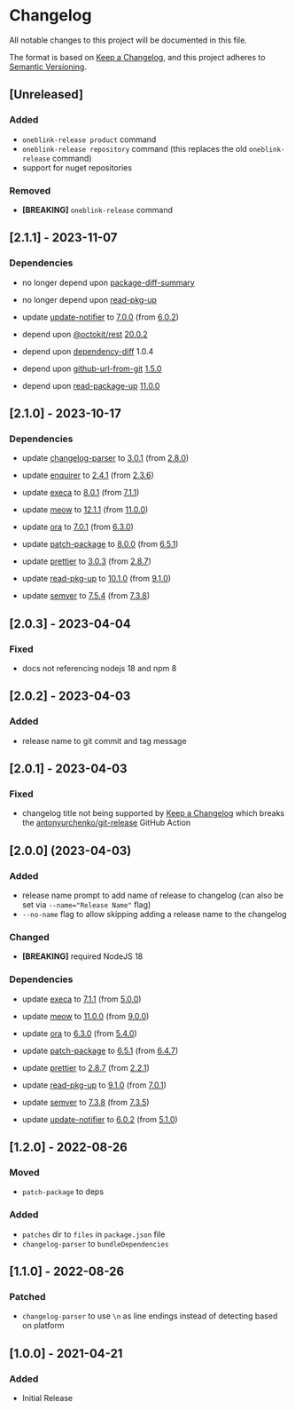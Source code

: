 # Changelog

All notable changes to this project will be documented in this file.

The format is based on [Keep a Changelog](https://keepachangelog.com/en/1.0.0/),
and this project adheres to [Semantic Versioning](https://semver.org/spec/v2.0.0.html).

## [Unreleased]

### Added

- `oneblink-release product` command
- `oneblink-release repository` command (this replaces the old `oneblink-release` command)
- support for nuget repositories

### Removed

- **[BREAKING]** `oneblink-release` command

## [2.1.1] - 2023-11-07

### Dependencies

- no longer depend upon [package-diff-summary](https://www.npmjs.com/package/package-diff-summary)

- no longer depend upon [read-pkg-up](https://www.npmjs.com/package/read-pkg-up)

- update [update-notifier](https://www.npmjs.com/package/update-notifier) to [7.0.0](https://github.com/yeoman/update-notifier/releases/tag/v7.0.0) (from [6.0.2](https://github.com/yeoman/update-notifier/releases/tag/v6.0.2))

- depend upon [@octokit/rest](https://www.npmjs.com/package/@octokit/rest) [20.0.2](https://github.com/octokit/rest.js/releases/tag/v20.0.2)

- depend upon [dependency-diff](https://www.npmjs.com/package/dependency-diff) 1.0.4

- depend upon [github-url-from-git](https://www.npmjs.com/package/github-url-from-git) [1.5.0](https://github.com/visionmedia/node-github-url-from-git/blob/master/CHANGELOG.md)

- depend upon [read-package-up](https://www.npmjs.com/package/read-package-up) [11.0.0](https://github.com/sindresorhus/read-package-up/releases/tag/v11.0.0)

## [2.1.0] - 2023-10-17

### Dependencies

- update [changelog-parser](https://www.npmjs.com/package/changelog-parser) to [3.0.1](https://github.com/ungoldman/changelog-parser/releases/tag/v3.0.1) (from [2.8.0](https://github.com/ungoldman/changelog-parser/releases/tag/v2.8.0))

- update [enquirer](https://www.npmjs.com/package/enquirer) to [2.4.1](https://github.com/enquirer/enquirer/blob/master/CHANGELOG.md) (from [2.3.6](https://github.com/enquirer/enquirer/blob/master/CHANGELOG.md))

- update [execa](https://www.npmjs.com/package/execa) to [8.0.1](https://github.com/sindresorhus/execa/releases/tag/v8.0.1) (from [7.1.1](https://github.com/sindresorhus/execa/releases/tag/v7.1.1))

- update [meow](https://www.npmjs.com/package/meow) to [12.1.1](https://github.com/sindresorhus/meow/releases/tag/v12.1.1) (from [11.0.0](https://github.com/sindresorhus/meow/releases/tag/v11.0.0))

- update [ora](https://www.npmjs.com/package/ora) to [7.0.1](https://github.com/sindresorhus/ora/releases/tag/v7.0.1) (from [6.3.0](https://github.com/sindresorhus/ora/releases/tag/v6.3.0))

- update [patch-package](https://www.npmjs.com/package/patch-package) to [8.0.0](https://github.com/ds300/patch-package/releases/tag/v8.0.0) (from [6.5.1](https://github.com/ds300/patch-package/releases/tag/v6.5.1))

- update [prettier](https://www.npmjs.com/package/prettier) to [3.0.3](https://github.com/prettier/prettier/releases/tag/3.0.3) (from [2.8.7](https://github.com/prettier/prettier/releases/tag/2.8.7))

- update [read-pkg-up](https://www.npmjs.com/package/read-pkg-up) to [10.1.0](https://github.com/sindresorhus/read-pkg-up/releases/tag/v10.1.0) (from [9.1.0](https://github.com/sindresorhus/read-pkg-up/releases/tag/v9.1.0))

- update [semver](https://www.npmjs.com/package/semver) to [7.5.4](https://github.com/npm/node-semver/releases/tag/v7.5.4) (from [7.3.8](https://github.com/npm/node-semver/releases/tag/v7.3.8))

## [2.0.3] - 2023-04-04

### Fixed

- docs not referencing nodejs 18 and npm 8

## [2.0.2] - 2023-04-03

### Added

- release name to git commit and tag message

## [2.0.1] - 2023-04-03

### Fixed

- changelog title not being supported by [Keep a Changelog](https://keepachangelog.com/en/1.1.0/) which breaks the [antonyurchenko/git-release](https://github.com/anton-yurchenko/git-release) GitHub Action

## [2.0.0] (2023-04-03)

### Added

- release name prompt to add name of release to changelog (can also be set via `--name="Release Name"` flag)
- `--no-name` flag to allow skipping adding a release name to the changelog

### Changed

- **[BREAKING]** required NodeJS 18

### Dependencies

- update [execa](https://www.npmjs.com/package/execa) to [7.1.1](https://github.com/sindresorhus/execa/releases/tag/v7.1.1) (from [5.0.0](https://github.com/sindresorhus/execa/releases/tag/v5.0.0))

- update [meow](https://www.npmjs.com/package/meow) to [11.0.0](https://github.com/sindresorhus/meow/releases/tag/v11.0.0) (from [9.0.0](https://github.com/sindresorhus/meow/releases/tag/v9.0.0))

- update [ora](https://www.npmjs.com/package/ora) to [6.3.0](https://github.com/sindresorhus/ora/releases/tag/v6.3.0) (from [5.4.0](https://github.com/sindresorhus/ora/releases/tag/v5.4.0))

- update [patch-package](https://www.npmjs.com/package/patch-package) to [6.5.1](https://github.com/ds300/patch-package/releases/tag/v6.5.1) (from [6.4.7](https://github.com/ds300/patch-package/releases/tag/v6.4.7))

- update [prettier](https://www.npmjs.com/package/prettier) to [2.8.7](https://github.com/prettier/prettier/releases/tag/2.8.7) (from [2.2.1](https://github.com/prettier/prettier/releases/tag/2.2.1))

- update [read-pkg-up](https://www.npmjs.com/package/read-pkg-up) to [9.1.0](https://github.com/sindresorhus/read-pkg-up/releases/tag/v9.1.0) (from [7.0.1](https://github.com/sindresorhus/read-pkg-up/releases/tag/v7.0.1))

- update [semver](https://www.npmjs.com/package/semver) to [7.3.8](https://github.com/npm/node-semver/releases/tag/v7.3.8) (from [7.3.5](https://github.com/npm/node-semver/blob/master/CHANGELOG.md))

- update [update-notifier](https://www.npmjs.com/package/update-notifier) to [6.0.2](https://github.com/yeoman/update-notifier/releases/tag/v6.0.2) (from [5.1.0](https://github.com/yeoman/update-notifier/releases/tag/v5.1.0))

## [1.2.0] - 2022-08-26

### Moved

- `patch-package` to deps

### Added

- `patches` dir to `files` in `package.json` file
- `changelog-parser` to `bundleDependencies`

## [1.1.0] - 2022-08-26

### Patched

- `changelog-parser` to use `\n` as line endings instead of detecting based on platform

## [1.0.0] - 2021-04-21

### Added

- Initial Release
